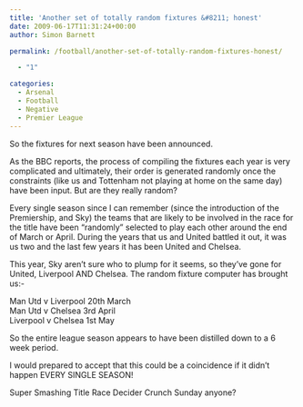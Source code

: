 ```yaml
---
title: 'Another set of totally random fixtures &#8211; honest'
date: 2009-06-17T11:31:24+00:00
author: Simon Barnett

permalink: /football/another-set-of-totally-random-fixtures-honest/

  - "1"

categories:
  - Arsenal
  - Football
  - Negative
  - Premier League
---
```

So the fixtures for next season have been announced.

As the BBC reports, the process of compiling the fixtures each year is very complicated and ultimately, their order is generated randomly once the constraints (like us and Tottenham not playing at home on the same day) have been input. But are they really random?

Every single season since I can remember (since the introduction of the Premiership, and Sky) the teams that are likely to be involved in the race for the title have been &#8220;randomly&#8221; selected to play each other around the end of March or April. During the years that us and United battled it out, it was us two and the last few years it has been United and Chelsea.

This year, Sky aren&#8217;t sure who to plump for it seems, so they&#8217;ve gone for United, Liverpool AND Chelsea. The random fixture computer has brought us:-

Man Utd v Liverpool 20th March  
Man Utd v Chelsea 3rd April  
Liverpool v Chelsea 1st May

So the entire league season appears to have been distilled down to a 6 week period.

I would prepared to accept that this could be a coincidence if it didn&#8217;t happen EVERY SINGLE SEASON!

Super Smashing Title Race Decider Crunch Sunday anyone?
